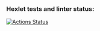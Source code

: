 ### Hexlet tests and linter status:
[![Actions Status](https://github.com/Slevin0087/frontend-project-46/actions/workflows/hexlet-check.yml/badge.svg)](https://github.com/Slevin0087/frontend-project-46/actions)